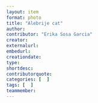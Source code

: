 ```yaml
---
layout: item
format: photo
title: "Alebrije cat"
author: 
contributor: "Erika Sosa Garcia"
creator: 
externalurl: 
embedurl: 
creationdate: 
type: 
shortdesc: 
contributorquote: 
categories: [  ]
tags: [  ]
teammember: 
---
```

